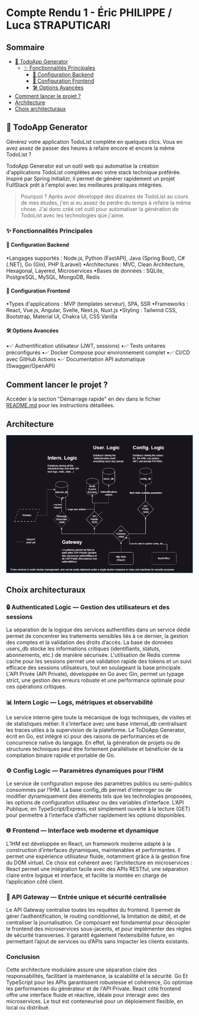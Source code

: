 # Compte Rendu 1 - Éric PHILIPPE / Luca STRAPUTICARI

## Sommaire

- [🚀 TodoApp Generator](#-todoapp-generator)
  - [✨ Fonctionnalités Principales](#-fonctionnalités-principales)
    - [🔧 Configuration Backend](#-configuration-backend)
    - [🎨 Configuration Frontend](#-configuration-frontend)
    - [🛠️ Options Avancées](#-options-avancées)
- [Comment lancer le projet ?](#comment-lancer-le-projet-)
- [Architecture](#architecture)
- [Choix architecturaux](#choix-architecturaux)

## 🚀 TodoApp Generator

Générez votre application TodoList complète en quelques clics. Vous en avez assez de passer des heures à refaire encore et encore la même TodoList ?

TodoApp Generator est un outil web qui automatise la création d'applications TodoList complètes avec votre stack technique préférée. Inspiré par Spring Initializr, il permet de générer rapidement un projet FullStack prêt à l'emploi avec les meilleures pratiques intégrées.

> Pourquoi ? Après avoir développé des dizaines de TodoList au cours de mes études, j'en ai eu assez de perdre du temps à refaire la même chose. J'ai donc créé cet outil pour automatiser la génération de TodoList avec les technologies que j'aime.

### ✨ Fonctionnalités Principales

#### 🔧 Configuration Backend

•Langages supportés : Node.js, Python (FastAPI), Java (Spring Boot), C# (.NET), Go (Gin), PHP (Laravel)
•Architectures : MVC, Clean Architecture, Hexagonal, Layered, Microservices
•Bases de données : SQLite, PostgreSQL, MySQL, MongoDB, Redis

#### 🎨 Configuration Frontend

•Types d'applications : MVP (templates serveur), SPA, SSR
•Frameworks : React, Vue.js, Angular, Svelte, Next.js, Nuxt.js
•Styling : Tailwind CSS, Bootstrap, Material UI, Chakra UI, CSS Vanilla

#### 🛠️ Options Avancées

•✅ Authentification utilisateur (JWT, sessions)
•✅ Tests unitaires préconfigurés
•✅ Docker Compose pour environnement complet
•✅ CI/CD avec GitHub Actions
•✅ Documentation API automatique (Swagger/OpenAPI)

## Comment lancer le projet ?

Accéder à la section "Démarrage rapide" en dev dans le fichier [README.md](../README.docker.md) pour les instructions détaillées.

## Architecture

![Archi](../docs/TodoGeneratorV1.drawio.png)

## Choix architecturaux

### 🔒 Authenticated Logic — Gestion des utilisateurs et des sessions

La séparation de la logique des services authentifiés dans un service dédié permet de concentrer les traitements sensibles liés à ce dernier, la gestion des comptes et la validation des droits d’accès. La base de données users_db stocke les informations critiques (identifiants, statuts, abonnements, etc.) de manière sécurisée. L'utilisation de Redis comme cache pour les sessions permet une validation rapide des tokens et un suivi efficace des sessions utilisateurs, tout en soulageant la base principale. L'API Privée (API Private), développée en Go avec Gin, permet un typage strict, une gestion des erreurs robuste et une performance optimale pour ces opérations critiques.

### 📊 Intern Logic — Logs, métriques et observabilité

Le service interne gère toute la mécanique de logs techniques, de visites et de statistiques métier. Il s’interface avec une base internal_db centralisant les traces utiles à la supervision de la plateforme. Le ToDoApp Generator, écrit en Go, est intégré ici pour des raisons de performances et de concurrence native du langage. En effet, la génération de projets ou de structures techniques peut être fortement parallélisée et bénéficier de la compilation binaire rapide et portable de Go.

### ⚙️ Config Logic — Paramètres dynamiques pour l’IHM

Le service de configuration expose des paramètres publics ou semi-publics consommés par l’IHM. La base config_db permet d’interroger ou de modifier dynamiquement des éléments tels que les technologies proposées, les options de configuration utilisateur ou des variables d’interface. L’API Publique, en TypeScript/Express, est simplement ouverte à la lecture (GET) pour permettre à l’interface d’afficher rapidement les options disponibles.

### 🌐 Frontend — Interface web moderne et dynamique

L’IHM est développée en React, un framework moderne adapté à la construction d’interfaces dynamiques, maintenables et performantes. Il permet une expérience utilisateur fluide, notamment grâce à la gestion fine du DOM virtuel. Ce choix est cohérent avec l’architecture en microservices : React permet une intégration facile avec des APIs RESTful, une séparation claire entre logique et interface, et facilite la montée en charge de l’application côté client.

### 🧩 API Gateway — Entrée unique et sécurité centralisée

Le API Gateway centralise toutes les requêtes du frontend. Il permet de gérer l’authentification, le routing conditionnel, la limitation de débit, et de centraliser la journalisation. Ce composant est fondamental pour découpler le frontend des microservices sous-jacents, et pour implémenter des règles de sécurité transverses. Il garantit également l’extensibilité future, en permettant l’ajout de services ou d’APIs sans impacter les clients existants.

### Conclusion

Cette architecture modulaire assure une séparation claire des responsabilités, facilitant la maintenance, la scalabilité et la sécurité. Go Et TypeScript pour les APIs garantissent robustesse et cohérence, Go optimise les performances du générateur et de l'API Private. React côté frontend offre une interface fluide et réactive, idéale pour interagir avec des microservices. Le tout est conteneurisé pour un déploiement flexible, en local ou distribué.
